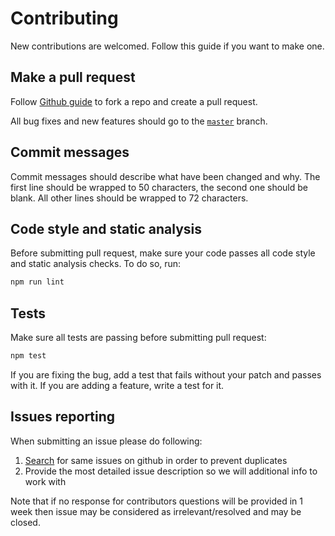 # Contributing

New contributions are welcomed. Follow this guide if you want to make one.

## Make a pull request

Follow [Github guide](https://help.github.com/articles/creating-a-pull-request) to fork a repo
and create a pull request.

All bug fixes and new features should go to the [`master`](https://github.com/gemini-testing/hermione-passive-browsers/tree/master) branch.

## Commit messages

Commit messages should describe what have been changed and why. The first line should be wrapped
to 50 characters, the second one should be blank. All other lines should be wrapped to 72 characters.

## Code style and static analysis

Before submitting pull request, make sure your code passes all code style and static analysis checks.
To do so, run:

```bash
npm run lint
```

## Tests

Make sure all tests are passing before submitting pull request:

```bash
npm test
```

If you are fixing the bug, add a test that fails without your patch and passes with it. If you are adding a feature, write a test for it.

## Issues reporting

When submitting an issue please do following:

1. [Search](https://github.com/gemini-testing/hermione-passive-browsers/issues) for same issues on github in order to prevent duplicates
2. Provide the most detailed issue description so we will additional info to work with

Note that if no response for contributors questions will be provided in 1 week then issue may be considered as irrelevant/resolved and may be closed.
